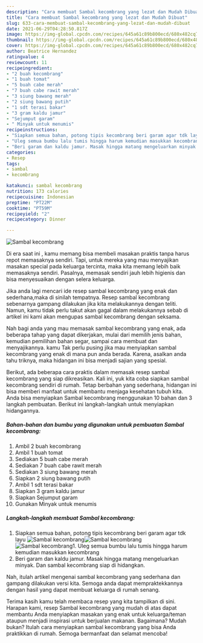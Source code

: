 ```yaml
---
description: "Cara membuat Sambal kecombrang yang lezat dan Mudah Dibuat"
title: "Cara membuat Sambal kecombrang yang lezat dan Mudah Dibuat"
slug: 633-cara-membuat-sambal-kecombrang-yang-lezat-dan-mudah-dibuat
date: 2021-06-29T04:28:50.817Z
image: https://img-global.cpcdn.com/recipes/645a61c89b800ecd/680x482cq70/sambal-kecombrang-foto-resep-utama.jpg
thumbnail: https://img-global.cpcdn.com/recipes/645a61c89b800ecd/680x482cq70/sambal-kecombrang-foto-resep-utama.jpg
cover: https://img-global.cpcdn.com/recipes/645a61c89b800ecd/680x482cq70/sambal-kecombrang-foto-resep-utama.jpg
author: Beatrice Hernandez
ratingvalue: 4
reviewcount: 11
recipeingredient:
- "2 buah kecombrang"
- "1 buah tomat"
- "5 buah cabe merah"
- "7 buah cabe rawit merah"
- "3 siung bawang merah"
- "2 siung bawang putih"
- "1 sdt terasi bakar"
- "3 gram kaldu jamur"
- "Sejumput garam"
- " Minyak untuk menumis"
recipeinstructions:
- "Siapkan semua bahan, potong tipis kecombrang beri garam agar tdk layu"
- "Uleg semua bumbu lalu tumis hingga harum kemudian masukkan kecombrang"
- "Beri garam dan kaldu jamur. Masak hingga matang mengeluarkan minyak. Dan sambal kecombrang siap di hidangkan."
categories:
- Resep
tags:
- sambal
- kecombrang

katakunci: sambal kecombrang 
nutrition: 173 calories
recipecuisine: Indonesian
preptime: "PT22M"
cooktime: "PT59M"
recipeyield: "2"
recipecategory: Dinner

---
```



![Sambal kecombrang](https://img-global.cpcdn.com/recipes/645a61c89b800ecd/680x482cq70/sambal-kecombrang-foto-resep-utama.jpg)

Di era  saat ini , kamu memang bisa membeli masakan praktis tanpa harus repot memasaknya sendiri. Tapi, untuk mereka yang mau menyajikan masakan special pada keluarga tercinta, maka kita memang lebih baik memasaknya sendiri. Pasalnya, memasak sendiri jauh lebih higienis dan bisa menyesuaikan dengan selera keluarga.

Jika anda lagi mencari ide resep sambal kecombrang yang enak dan sederhana,maka di sinilah tempatnya. Resep sambal kecombrang  sebenarnya gampang dilakukan jika kita melakukannya dengan teliti. Namun, kamu tidak perlu takut akan gagal dalam melakukannya 
sebab di artikel ini kami akan mengupas sambal kecombrang dengan seksama.  



Nah bagi anda yang mau memasak sambal kecombrang yang enak, ada beberapa tahap yang dapat dikerjakan, mulai dari memilih jenis bahan, kemudian pemilihan bahan segar, sampai cara membuat dan menyajikannya. kamu Tak perlu pusing jika mau menyiapkan sambal kecombrang yang enak di mana pun anda berada. Karena, asalkan anda  tahu triknya, maka hidangan ini bisa menjadi sajian yang spesial.

Berikut, ada beberapa cara praktis  dalam memasak resep sambal kecombrang yang siap dikreasikan. Kali ini, yuk kita coba siapkan sambal kecombrang sendiri di rumah. Tetap berbahan yang sederhana, hidangan ini bisa memberi manfaat untuk membantu menjaga kesehatan tubuh kita. Anda bisa menyiapkan Sambal kecombrang menggunakan 10 bahan dan 3 langkah pembuatan. Berikut ini langkah-langkah untuk menyiapkan hidangannya.

<!--inarticleads1-->

##### Bahan-bahan dan bumbu yang digunakan untuk pembuatan Sambal kecombrang:

1. Ambil 2 buah kecombrang
1. Ambil 1 buah tomat
1. Sediakan 5 buah cabe merah
1. Sediakan 7 buah cabe rawit merah
1. Sediakan 3 siung bawang merah
1. Siapkan 2 siung bawang putih
1. Ambil 1 sdt terasi bakar
1. Siapkan 3 gram kaldu jamur
1. Siapkan Sejumput garam
1. Gunakan  Minyak untuk menumis




<!--inarticleads2-->

##### Langkah-langkah membuat Sambal kecombrang:

1. Siapkan semua bahan, potong tipis kecombrang beri garam agar tdk layu
<img src="https://img-global.cpcdn.com/steps/04a09f67a42f5384/160x128cq70/sambal-kecombrang-langkah-memasak-1-foto.jpg" alt="Sambal kecombrang"><img src="https://img-global.cpcdn.com/steps/3e38b2857d38d6d1/160x128cq70/sambal-kecombrang-langkah-memasak-1-foto.jpg" alt="Sambal kecombrang"><img src="https://img-global.cpcdn.com/steps/f78f474b75bab6fb/160x128cq70/sambal-kecombrang-langkah-memasak-1-foto.jpg" alt="Sambal kecombrang">1. Uleg semua bumbu lalu tumis hingga harum kemudian masukkan kecombrang
1. Beri garam dan kaldu jamur. Masak hingga matang mengeluarkan minyak. Dan sambal kecombrang siap di hidangkan.




Nah, itulah artikel mengenai  sambal kecombrang  yang sederhana dan gampang dilakukan versi kita. Semoga anda dapat mempraktekkannya dengan hasil yang dapat membuat keluarga di rumah senang. 

Terima kasih kamu telah membaca resep yang kita tampilkan di sini. Harapan kami, resep  Sambal kecombrang yang mudah di atas dapat membantu Anda menyiapkan masakan yang enak untuk keluarga/teman ataupun menjadi inspirasi untuk berjualan makanan. Bagaimana? Mudah bukan? Itulah cara menyiapkan sambal kecombrang yang bisa Anda praktikkan di rumah. Semoga bermanfaat dan selamat mencoba!

